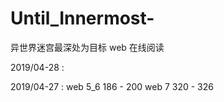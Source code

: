 # Until_Innermost-
异世界迷宫最深处为目标 web 在线阅读


2019/04-28 :


2019/04-27 :
web 5_6 186 - 200
web 7   320 - 326

